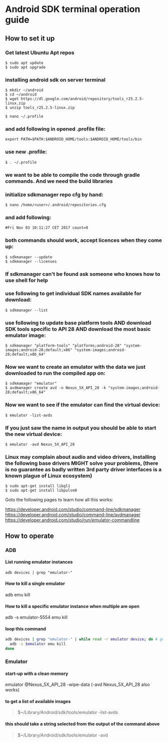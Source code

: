 # Android SDK terminal operation guide

## How to set it up

### Get latest Ubuntu Apt repos
```
$ sudo apt update
$ sudo apt upgrade
```

### installing android sdk on server terminal
```
$ mkdir ~/android
$ cd ~/android
$ wget https://dl.google.com/android/repository/tools_r25.2.5-linux.zip
$ unzip tools_r25.2.5-linux.zip

$ nano ~/.profile
```

### and add following in opened .profile file:
```export ANDROID_HOME="/home/<user>/android"
export PATH=$PATH:$ANDROID_HOME/tools:$ANDROID_HOME/tools/bin
```

### use new .profile:

`$ . ~/.profile`

### we want to be able to compile the code through gradle commands. And we need the build libraries

### initialize sdkmanager repo cfg by hand:
`$ nano /home/<user>/.android/repositories.cfg`

### and add following:
```### User Sources for Android SDK Manager
#Fri Nov 03 10:11:27 CET 2017 count=0
```

### both commands should work, accept licences when they come up:
```
$ sdkmanager --update
$ sdkmanager --licenses
```

### If sdkmanager can't be found ask someone who knows how to use shell for help

### use following to get individual SDK names available for download:
`$ sdkmanager --list`

### use following to update base platform tools AND download SDK tools specific to API 28 AND download the most basic emulator image:
`$ sdkmanager "platform-tools" "platforms;android-28" "system-images;android-28;default;x86" "system-images;android-28;default;x86_64"`

### Now we want to create an emulator with the data we just downloaded to run the compiled app on:
```
$ sdkmamager "emulator"
$ avdmanager create avd -n Nexus_5X_API_28 -k "system-images;android-28;default;x86_64"
```
### Now we want to see if the emulator can find the virtual device:
`$ emulator -list-avds`

### If you just saw the name in output you should be able to start the new virtual device:

`$ emulator -avd Nexus_5X_API_28`

### Linux may complain about audio and video drivers, installing the following base drivers MIGHT solve your problems, (there is no guarantee as badly written 3rd party driver interfaces is a known plague of Linux ecosystem)
```
$ sudo apt-get install libgl1
$ sudo apt-get install libpulse0
```
Goto the following pages to learn how all this works:

https://developer.android.com/studio/command-line/sdkmanager
https://developer.android.com/studio/command-line/avdmanager
https://developer.android.com/studio/run/emulator-commandline

## How to operate

### ADB

#### List running emulator instances

`adb devices | grep "emulator-"`

#### How to kill a single emulator

adb emu kill

#### How to kill a specific emulator instance when multiple are open

adb -s emulator-5554 emu kill

#### loop this command

```sh
adb devices | grep "emulator-" | while read -r emulator device; do # get list of detected devices, filter emulators, assign emu name to emulator variable and rest of output to device variable
  adb -s $emulator emu kill
done
```

### Emulator

#### start-up with a clean memory

emulator @Nexus_5X_API_28 -wipe-data (-avd Nexus_5X_API_28 also works)

#### to get a list of available images

>$~/Library/Android/sdk/tools/emulator -list-avds

#### this should take a string selected from the output of the command above

>$~/Library/Android/sdk/tools/emulator -avd <avdName>
